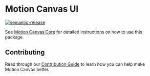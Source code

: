# Motion Canvas UI

[![semantic-release](https://img.shields.io/badge/%20%20%F0%9F%93%A6%F0%9F%9A%80-semantic--release-e10079.svg)](https://github.com/semantic-release/semantic-release)

See [Motion Canvas Core](https://github.com/motion-canvas/core) for detailed instructions on how to use this package.

## Contributing

Read through our [Contribution Guide][contributing] to learn how you can help make Motion Canvas better.

[contributing]: https://github.com/motion-canvas/core/blob/master/CONTRIBUTING.md